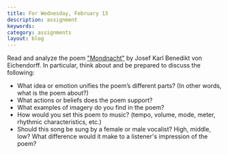 ```yaml
---
title: For Wednesday, February 13
description: assignment
keywords: 
category: assignments
layout: blog
---
```


Read and analyze the poem ["Mondnacht"][poem] by Josef Karl Benedikt von Eichendorff. In particular, think about and be prepared to discuss the following:

- What idea or emotion unifies the poem’s different parts? (In other words, what is the poem about?)  
- What actions or beliefs does the poem support?  
- What examples of imagery do you find in the poem?  
- How would you set this poem to music? (tempo, volume, mode, meter, rhythmic characteristics, etc.)  
- Should this song be sung by a female or male vocalist? High, middle, low? What difference would it make to a listener's impression of the poem?

[poem]: http://www.recmusic.org/lieder/get_text.html?TextId=5239